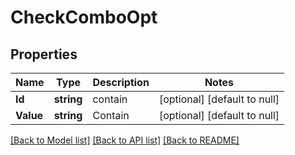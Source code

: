 # CheckComboOpt

## Properties
Name | Type | Description | Notes
------------ | ------------- | ------------- | -------------
**Id** | **string** | contain | [optional] [default to null]
**Value** | **string** | Contain | [optional] [default to null]

[[Back to Model list]](../README.md#documentation-for-models) [[Back to API list]](../README.md#documentation-for-api-endpoints) [[Back to README]](../README.md)

